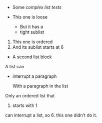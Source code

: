 - Some *complex list tests*

- This one is loose
  * But it has a
  * tight sublist

1. This one is ordered
  6. And its sublist starts at 6
  * A second list block

<!-- Comment to break the list -->

A list can
  * interrupt a paragraph

    With a paragraph in the list

Only an ordered list that
  1. starts with 1

can interrupt a list, so
  6. this one didn't do it.
